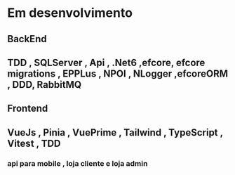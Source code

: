 <h1> Em desenvolvimento </h1>
<h2>BackEnd</h2>
<h2> TDD , SQLServer , Api , .Net6 ,efcore, efcore migrations , EPPLus , NPOI , NLogger ,efcoreORM , DDD, RabbitMQ</h2> 
<h2>Frontend</h2>

<h2>VueJs ,  Pinia , VuePrime , Tailwind , TypeScript , Vitest , TDD </h2>
<h3>api para mobile , loja cliente e loja admin</h3>
 
